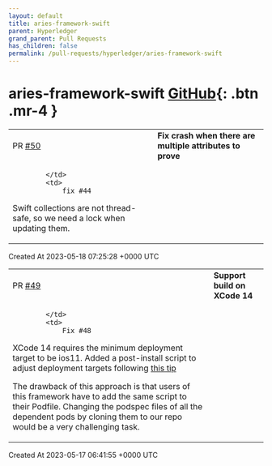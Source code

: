 ```yaml
---
layout: default
title: aries-framework-swift
parent: Hyperledger
grand_parent: Pull Requests
has_children: false
permalink: /pull-requests/hyperledger/aries-framework-swift
---
```


# aries-framework-swift <span class="fs-3 right-align">[GitHub](https://github.com/hyperledger/aries-framework-swift){: .btn .mr-4 }</span>


<div>
    <table>
        <tr>
            <td>
                PR <a href="https://github.com/hyperledger/aries-framework-swift/pull/50" class=".btn">#50</a>
            </td>
            <td>
                <b>
                    Fix crash when there are multiple attributes to prove
                </b>
            </td>
        </tr>
        <tr>
            <td>
                
            </td>
            <td>
                fix #44

Swift collections are not thread-safe, so we need a lock when updating them.
            </td>
        </tr>
    </table>
    <div class="right-align">
        Created At 2023-05-18 07:25:28 +0000 UTC
    </div>
</div>

<div>
    <table>
        <tr>
            <td>
                PR <a href="https://github.com/hyperledger/aries-framework-swift/pull/49" class=".btn">#49</a>
            </td>
            <td>
                <b>
                    Support build on XCode 14
                </b>
            </td>
        </tr>
        <tr>
            <td>
                
            </td>
            <td>
                Fix #48

XCode 14 requires the minimum deployment target to be ios11. Added a post-install script to adjust deployment targets following [this tip](https://github.com/CocoaPods/CocoaPods/issues/9884#issuecomment-908835911)

The drawback of this approach is that users of this framework have to add the same script to their Podfile.
Changing the podspec files of all the dependent pods by cloning them to our repo would be a very challenging task.
            </td>
        </tr>
    </table>
    <div class="right-align">
        Created At 2023-05-17 06:41:55 +0000 UTC
    </div>
</div>

